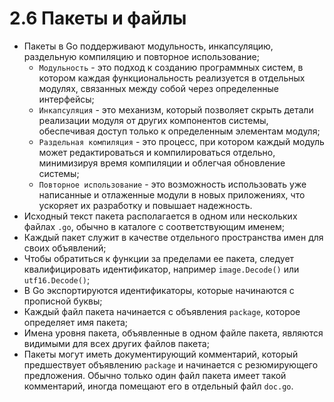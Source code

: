 # 2.6 Пакеты и файлы
* Пакеты в Go поддерживают модульность, инкапсуляцию, раздельную компиляцию и повторное использование;
	* `Модульность` - это подход к созданию программных систем, в котором каждая функциональность реализуется в
	  отдельных модулях, связанных между собой через определенные интерфейсы;
	* `Инкапсуляция` - это механизм, который позволяет скрыть детали реализации модуля от других компонентов системы,
	  обеспечивая доступ только к определенным элементам модуля;
	* `Раздельная компиляция` - это процесс, при котором каждый модуль может редактироваться и компилироваться отдельно,
	  минимизируя время компиляции и облегчая обновление системы;
	* `Повторное использование` - это возможность использовать уже написанные и отлаженные модули в новых приложениях,
	  что ускоряет их разработку и повышает надежность.
* Исходный текст пакета располагается в одном или нескольких файлах `.go`, обычно в каталоге с соответствующим именем;
* Каждый пакет служит в качестве отдельного пространства имен для своих объявлений;
* Чтобы обратиться к функции за пределами ее пакета, следует квалифицировать идентификатор, например `image.Decode()`
  или `utf16.Decode()`;
* В Go экспортируются идентификаторы, которые начинаются с прописной буквы;
* Каждый файл пакета начинается с объявления `package`, которое определяет имя пакета;
* Имена уровня пакета, объявленные в одном файле пакета, являются видимыми для всех других файлов пакета;
* Пакеты могут иметь документирующий комментарий, который предшествует объявлению `package` и начинается с резюмирующего
  предложения. Обычно только один файл пакета имеет такой комментарий, иногда помещают его в отдельный файл `doc.go`.